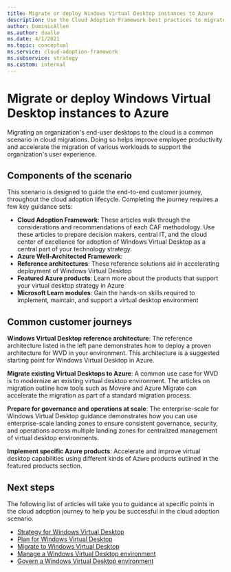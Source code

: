 ```yaml
---
title: Migrate or deploy Windows Virtual Desktop instances to Azure
description: Use the Cloud Adoption Framework best practices to migrate or deploy Windows Virtual Desktop instances to Azure.
author: DominicAllen
ms.author: doalle
ms.date: 4/1/2021
ms.topic: conceptual
ms.service: cloud-adoption-framework
ms.subservice: strategy
ms.custom: internal
---
```


# Migrate or deploy Windows Virtual Desktop instances to Azure

Migrating an organization's end-user desktops to the cloud is a common scenario in cloud migrations. Doing so helps improve employee productivity and accelerate the migration of various workloads to support the organization's user experience.

## Components of the scenario

This scenario is designed to guide the end-to-end customer journey, throughout the cloud adoption lifecycle. Completing the journey requires a few key guidance sets:

- **Cloud Adoption Framework**: These articles walk through the considerations and recommendations of each CAF methodology. Use these articles to prepare decision makers, central IT, and the cloud center of excellence for adoption of Windows Virtual Desktop as a central part of your technology strategy.
- **Azure Well-Architected Framework**:
- **Reference architectures**: These reference solutions aid in accelerating deployment of Windows Virtual Desktop
- **Featured Azure products**: Learn more about the products that support your virtual desktop strategy in Azure
- **Microsoft Learn modules**: Gain the hands-on skills required to implement, maintain, and support a virtual desktop environment

## Common customer journeys

**Windows Virtual Desktop reference architecture**: The reference architecture listed in the left pane demonstrates how to deploy a proven architecture for WVD in your environment. This architecture is a suggested starting point for Windows Virtual Desktop in Azure.

**Migrate existing Virtual Desktops to Azure**: A common use case for WVD is to modernize an existing virtual desktop environment. The articles on migration outline how tools such as Movere and Azure Migrate can accelerate the migration as part of a standard migration process.

**Prepare for governance and operations at scale**: The enterprise-scale for Windows Virtual Desktop guidance demonstrates how you can use enterprise-scale landing zones to ensure consistent governance, security, and operations across multiple landing zones for centralized management of virtual desktop environments.

**Implement specific Azure products**: Accelerate and improve virtual desktop capabilities using different kinds of Azure products outlined in the featured products section.

## Next steps

The following list of articles will take you to guidance at specific points in the cloud adoption journey to help you be successful in the cloud adoption scenario.

- [Strategy for Windows Virtual Desktop](./wvd/WVD-strategy.md)
- [Plan for Windows Virtual Desktop](./wvd/pland.md)
- [Migrate to Windows Virtual Desktop](./wvd/migrate-assess.md)
- [Manage a Windows Virtual Desktop environment](./wvd/WVD-manage.md)
- [Govern a Windows Virtual Desktop environment](./wvd/WVD-govern.md)
